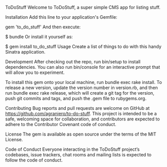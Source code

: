 ToDoStuff
Welcome to ToDoStuff, a super simple CMS app for listing stuff.

Installation
Add this line to your application's Gemfile:

gem 'to_do_stuff'
And then execute:

$ bundle
Or install it yourself as:

$ gem install to_do_stuff
Usage
Create a list of things to do with this handy Sinatra application.

Development
After checking out the repo, run bin/setup to install dependencies. You can also run bin/console for an interactive prompt that will allow you to experiment.

To install this gem onto your local machine, run bundle exec rake install. To release a new version, update the version number in version.rb, and then run bundle exec rake release, which will create a git tag for the version, push git commits and tags, and push the .gem file to rubygems.org.

Contributing
Bug reports and pull requests are welcome on GitHub at https://github.com/agraniero/to-do-stuff. This project is intended to be a safe, welcoming space for collaboration, and contributors are expected to adhere to the Contributor Covenant code of conduct.

License
The gem is available as open source under the terms of the MIT License.

Code of Conduct
Everyone interacting in the ToDoStuff project’s codebases, issue trackers, chat rooms and mailing lists is expected to follow the code of conduct.
